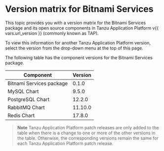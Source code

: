 # Version matrix for Bitnami Services

This topic provides you with a version matrix for the Bitnami Services package and its open source
components in Tanzu Application Platform v{{ vars.url_version }} (commonly known as TAP).

To view this information for another Tanzu Application Platform version, select the version from the
drop-down menu at the top of this page.

The following table has the component versions for the Bitnami Services package.

<!-- add patch updates in a new column -->

<table>
  <thead>
    <tr>
      <th>Component</th>
      <th>Version</th>
    </tr>
  </thead>
  <tbody>
    <tr>
      <td>Bitnami Services package</td>
      <td>0.1.0</td>
    </tr>
    <tr>
      <td>MySQL Chart</td>
      <td>9.5.0</td>
    </tr>
    <tr>
      <td>PostgreSQL Chart</td>
      <td>12.2.0</td>
    </tr>
    <tr>
      <td>RabbitMQ Chart</td>
      <td>11.10.0</td>
    </tr>
    <tr>
      <td>Redis Chart</td>
      <td>17.8.0</td>
    </tr>
  </tbody>
</table>

> **Note** Tanzu Application Platform patch releases are only added to the table when there
> is a change to one or more of the other versions in the table. Otherwise, the corresponding
> versions remain the same for each Tanzu Application Platform patch release.
